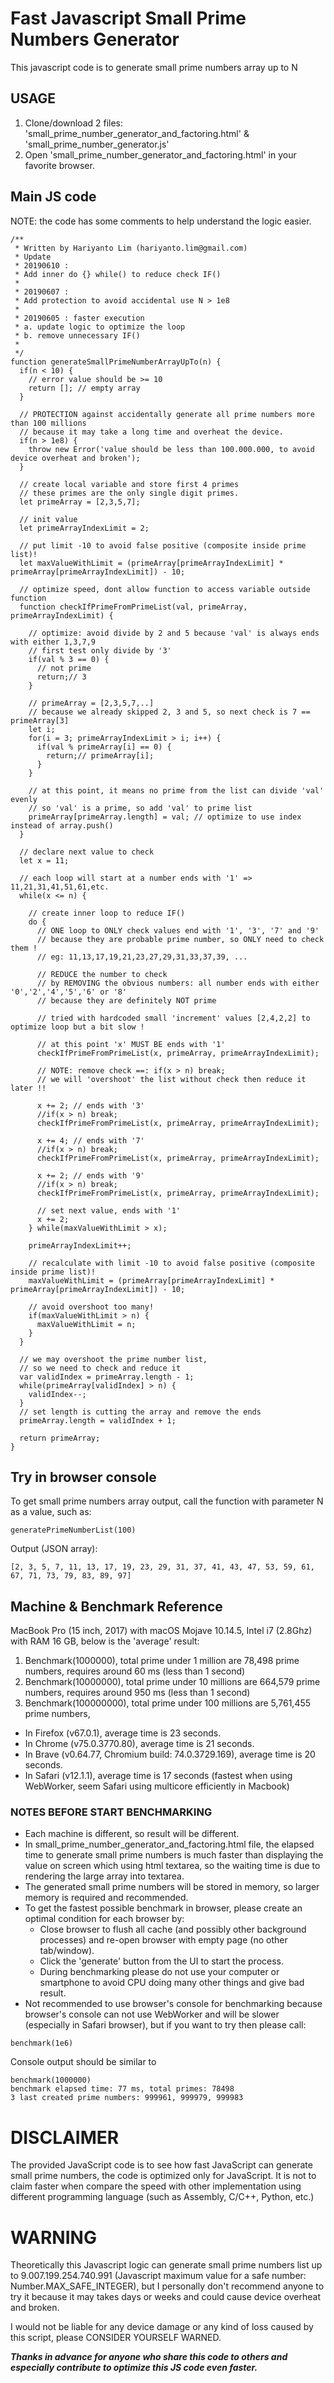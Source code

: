 # Fast Javascript Small Prime Numbers Generator

This javascript code is to generate small prime numbers array up to N

## USAGE
1. Clone/download 2 files: 'small_prime_number_generator_and_factoring.html' & 'small_prime_number_generator.js'
2. Open 'small_prime_number_generator_and_factoring.html' in your favorite browser.

## Main JS code
NOTE: the code has some comments to help understand the logic easier.

```
/**
 * Written by Hariyanto Lim (hariyanto.lim@gmail.com)
 * Update
 * 20190610 :
 * Add inner do {} while() to reduce check IF()
 * 
 * 20190607 :
 * Add protection to avoid accidental use N > 1e8
 * 
 * 20190605 : faster execution
 * a. update logic to optimize the loop
 * b. remove unnecessary IF()
 * 
 */
function generateSmallPrimeNumberArrayUpTo(n) {
  if(n < 10) {
    // error value should be >= 10
    return []; // empty array
  }

  // PROTECTION against accidentally generate all prime numbers more than 100 millions
  // because it may take a long time and overheat the device.
  if(n > 1e8) {
    throw new Error('value should be less than 100.000.000, to avoid device overheat and broken');    
  }

  // create local variable and store first 4 primes
  // these primes are the only single digit primes.
  let primeArray = [2,3,5,7];

  // init value
  let primeArrayIndexLimit = 2;
  
  // put limit -10 to avoid false positive (composite inside prime list)!
  let maxValueWithLimit = (primeArray[primeArrayIndexLimit] * primeArray[primeArrayIndexLimit]) - 10;

  // optimize speed, dont allow function to access variable outside function
  function checkIfPrimeFromPrimeList(val, primeArray, primeArrayIndexLimit) {
    
    // optimize: avoid divide by 2 and 5 because 'val' is always ends with either 1,3,7,9
    // first test only divide by '3'
    if(val % 3 == 0) {
      // not prime
      return;// 3
    }

    // primeArray = [2,3,5,7,..]
    // because we already skipped 2, 3 and 5, so next check is 7 == primeArray[3]
    let i;
    for(i = 3; primeArrayIndexLimit > i; i++) {
      if(val % primeArray[i] == 0) {
        return;// primeArray[i];
      }
    }

    // at this point, it means no prime from the list can divide 'val' evenly
    // so 'val' is a prime, so add 'val' to prime list
    primeArray[primeArray.length] = val; // optimize to use index instead of array.push()
  }

  // declare next value to check
  let x = 11;

  // each loop will start at a number ends with '1' => 11,21,31,41,51,61,etc.
  while(x <= n) {

    // create inner loop to reduce IF()
    do {
      // ONE loop to ONLY check values end with '1', '3', '7' and '9'
      // because they are probable prime number, so ONLY need to check them !
      // eg: 11,13,17,19,21,23,27,29,31,33,37,39, ...

      // REDUCE the number to check 
      // by REMOVING the obvious numbers: all number ends with either '0','2','4','5','6' or '8'
      // because they are definitely NOT prime

      // tried with hardcoded small 'increment' values [2,4,2,2] to optimize loop but a bit slow !

      // at this point 'x' MUST BE ends with '1'
      checkIfPrimeFromPrimeList(x, primeArray, primeArrayIndexLimit);

      // NOTE: remove check ==: if(x > n) break;
      // we will 'overshoot' the list without check then reduce it later !!

      x += 2; // ends with '3' 
      //if(x > n) break;
      checkIfPrimeFromPrimeList(x, primeArray, primeArrayIndexLimit);

      x += 4; // ends with '7' 
      //if(x > n) break;
      checkIfPrimeFromPrimeList(x, primeArray, primeArrayIndexLimit);

      x += 2; // ends with '9' 
      //if(x > n) break;
      checkIfPrimeFromPrimeList(x, primeArray, primeArrayIndexLimit);

      // set next value, ends with '1' 
      x += 2;
    } while(maxValueWithLimit > x);
    
    primeArrayIndexLimit++;
    
    // recalculate with limit -10 to avoid false positive (composite inside prime list)!
    maxValueWithLimit = (primeArray[primeArrayIndexLimit] * primeArray[primeArrayIndexLimit]) - 10;
    
    // avoid overshoot too many!
    if(maxValueWithLimit > n) {
      maxValueWithLimit = n;
    }
  }

  // we may overshoot the prime number list, 
  // so we need to check and reduce it
  var validIndex = primeArray.length - 1;
  while(primeArray[validIndex] > n) {
    validIndex--;
  }
  // set length is cutting the array and remove the ends
  primeArray.length = validIndex + 1;

  return primeArray;
}
```

## Try in browser console
To get small prime numbers array output, call the function with parameter N as a value, such as:
```
generatePrimeNumberList(100)
```
Output (JSON array):
```
[2, 3, 5, 7, 11, 13, 17, 19, 23, 29, 31, 37, 41, 43, 47, 53, 59, 61, 67, 71, 73, 79, 83, 89, 97]
```


## Machine & Benchmark Reference
MacBook Pro (15 inch, 2017) with macOS Mojave 10.14.5, Intel i7 (2.8Ghz) with RAM 16 GB, below is the 'average' result:
1. Benchmark(1000000), total prime under 1 million are 78,498 prime numbers, requires around 60 ms (less than 1 second)
2. Benchmark(10000000), total prime under 10 millions are 664,579 prime numbers, requires around 950 ms (less than 1 second)
3. Benchmark(100000000), total prime under 100 millions are 5,761,455 prime numbers,
* In Firefox (v67.0.1), average time is 23 seconds.
* In Chrome (v75.0.3770.80), average time is 21 seconds.
* In Brave (v0.64.77, Chromium build: 74.0.3729.169), average time is 20 seconds.
* In Safari (v12.1.1), average time is 17 seconds (fastest when using WebWorker, seem Safari using multicore efficiently in Macbook)

### NOTES BEFORE START BENCHMARKING
* Each machine is different, so result will be different.
* In small_prime_number_generator_and_factoring.html file, the elapsed time to generate small prime numbers is much faster than displaying the value on screen which using html textarea, so the waiting time is due to rendering the large array into textarea.
* The generated small prime numbers will be stored in memory, so larger memory is required and recommended.
* To get the fastest possible benchmark in browser, please create an optimal condition for each browser by:
  * Close browser to flush all cache (and possibly other background processes) and re-open browser with empty page (no other tab/window).
  * Click the 'generate' button from the UI to start the process.
  * During benchmarking please do not use your computer or smartphone to avoid CPU doing many other things and give bad result.
* Not recommended to use browser's console for benchmarking because browser's console can not use WebWorker and will be slower (especially in Safari browser), but if you want to try then please call:
```
benchmark(1e6)
```
Console output should be similar to
```
benchmark(1000000)
benchmark elapsed time: 77 ms, total primes: 78498
3 last created prime numbers: 999961, 999979, 999983
```

# DISCLAIMER
The provided JavaScript code is to see how fast JavaScript can generate small prime numbers, 
the code is optimized only for JavaScript.
It is not to claim faster when compare the speed with other implementation using different programming language (such as Assembly, C/C++, Python, etc.)

# WARNING
Theoretically this Javascript logic can generate small prime numbers list up to 9.007.199.254.740.991 (Javascript maximum value for a safe number: Number.MAX_SAFE_INTEGER), but I personally don't recommend anyone to try it because it may takes days or weeks and could cause device overheat and broken.

I would not be liable for any device damage or any kind of loss caused by this script, please CONSIDER YOURSELF WARNED.





***Thanks in advance for anyone who share this code to others and especially contribute to optimize this JS code even faster.***